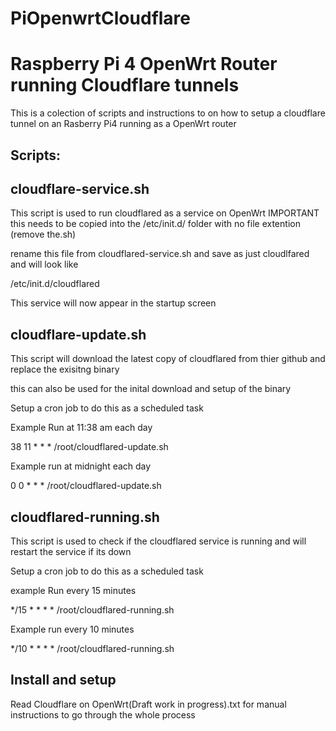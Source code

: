 # PiOpenwrtCloudflare
# Raspberry Pi 4 OpenWrt Router running Cloudflare tunnels

This is a colection of scripts and instructions to on how to setup a cloudflare tunnel on an Rasberry Pi4 running as a OpenWrt router

## Scripts:
## cloudflare-service.sh

  This script is used to run cloudflared as a service on OpenWrt
  IMPORTANT this needs to be copied into the /etc/init.d/ folder with no file extention (remove the.sh)
  
  rename this file from cloudflared-service.sh and save as just cloudlfared and will look like
  
  /etc/init.d/cloudflared
  
  This service will now appear in the startup screen

## cloudflare-update.sh

  This script will download the latest copy of cloudflared from thier github and replace the exisitng binary
  
  this can also be used for the inital download and setup of the binary
 
 Setup a cron job to do this as a scheduled task
  
  Example Run at 11:38 am each day

  38 11 * * * /root/cloudflared-update.sh
  
  Example run at midnight each day
  
  0 0 * * * /root/cloudflared-update.sh
  
## cloudflared-running.sh

This script is used to check if the cloudflared service is running and will restart the service if its down

Setup a cron job to do this as a scheduled task

example Run every 15 minutes

*/15  * * * * /root/cloudflared-running.sh

Example run every 10 minutes

*/10  * * * * /root/cloudflared-running.sh


## Install and setup
Read Cloudflare on OpenWrt(Draft work in progress).txt for manual instructions to go through the whole process

